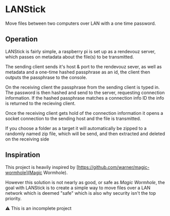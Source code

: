 # LANStick
Move files between two computers over LAN with a one time password.

## Operation
LANStick is fairly simple, a raspberry pi is set up as a rendevouz server,
which passes on metadata about the file(s) to be transmitted.

The sending client sends it's host & port to the rendevouz sever, as well as
metadata and a one-time hashed passphrase as an id, the client then outputs
the passphrase to the console.

On the receiving client the passphrase from the sending client is typed in.
The password is then hashed and send to the server, requesting connection information.
If the hashed passphrase matches a connection info ID the info is returned to the recieving client.

Once the receiving client gets hold of the connection information it opens a
socket connection to the sending host and the file is transmitted.

If you choose a folder as a target it will automatically be zipped to a randomly
named zip file, which will be send, and then extracted and deleted on the receiving side

## Inspiration
This project is heavily inspired by [https://github.com/warner/magic-wormhole](Magic Wormhole).

However this solution is not nearly as good, or safe as *Magic Wormhole*, the goal
with LANStick is to create a simple way to move files over a LAN network which is deemed "safe"
which is also why security isn't the top priority.


:warning: This is an incomplete project
